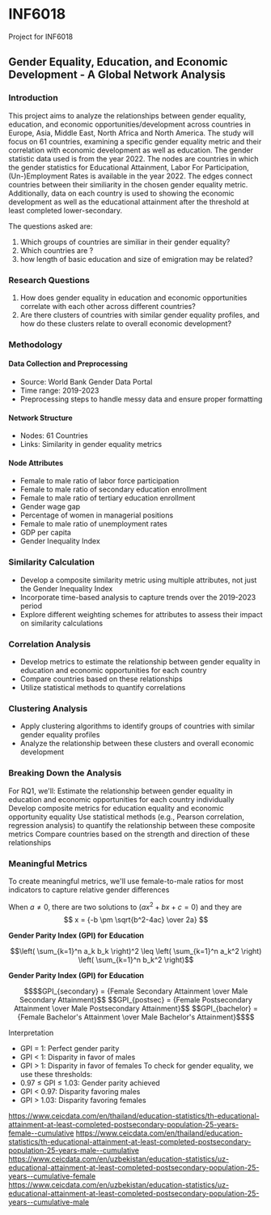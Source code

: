 # INF6018
Project for INF6018

## Gender Equality, Education, and Economic Development - A Global Network Analysis

### Introduction 
This project aims to analyze the relationships between gender equality, education, and economic opportunities/development across countries in Europe, Asia, Middle East, North Africa and North America. The study will focus on 61 countries, examining a specific gender equality metric and their correlation with economic development as well as education.
The gender statistic data used is from the year 2022. The nodes are countries in which the gender statistics for Educational Attainment, Labor For Participation, (Un-)Employment Rates is available in the year 2022. The edges connect countries between their similiarity in the chosen gender equality metric. Additionally, data on each country is used to showing the economic development as well as the educational attainment after the threshold at least completed lower-secondary. 

The questions asked are: 

1. Which groups of countries are similiar in their gender equality?
2. Which countries are ?
3. how length of basic education and size of emigration may be related?

### Research Questions
1. How does gender equality in education and economic opportunities correlate with each other across different countries?
2. Are there clusters of countries with similar gender equality profiles, and how do these clusters relate to overall economic development?

### Methodology

#### Data Collection and Preprocessing
* Source: World Bank Gender Data Portal
* Time range: 2019-2023
* Preprocessing steps to handle messy data and ensure proper formatting

#### Network Structure
* Nodes: 61 Countries
* Links: Similarity in gender equality metrics

#### Node Attributes
* Female to male ratio of labor force participation
* Female to male ratio of secondary education enrollment
* Female to male ratio of tertiary education enrollment
* Gender wage gap
* Percentage of women in managerial positions
* Female to male ratio of unemployment rates
* GDP per capita
* Gender Inequality Index

### Similarity Calculation
* Develop a composite similarity metric using multiple attributes, not just the Gender Inequality Index
* Incorporate time-based analysis to capture trends over the 2019-2023 period
* Explore different weighting schemes for attributes to assess their impact on similarity calculations

### Correlation Analysis
* Develop metrics to estimate the relationship between gender equality in education and economic opportunities for each country
* Compare countries based on these relationships
* Utilize statistical methods to quantify correlations

### Clustering Analysis
* Apply clustering algorithms to identify groups of countries with similar gender equality profiles
* Analyze the relationship between these clusters and overall economic development

### Breaking Down the Analysis
For RQ1, we'll:
Estimate the relationship between gender equality in education and economic opportunities for each country individually
Develop composite metrics for education equality and economic opportunity equality
Use statistical methods (e.g., Pearson correlation, regression analysis) to quantify the relationship between these composite metrics
Compare countries based on the strength and direction of these relationships

### Meaningful Metrics
To create meaningful metrics, we'll use female-to-male ratios for most indicators to capture relative gender differences

When $a \ne 0$, there are two solutions to $(ax^2 + bx + c = 0)$ and they are
$$ x = {-b \pm \sqrt{b^2-4ac} \over 2a} $$

**Gender Parity Index (GPI) for Education**

```math
\left( \sum_{k=1}^n a_k b_k \right)^2 \leq \left( \sum_{k=1}^n a_k^2 \right) \left( \sum_{k=1}^n b_k^2 \right)
```
**Gender Parity Index (GPI) for Education**

```math
$$GPI_{secondary} = {Female Secondary Attainment \over Male Secondary Attainment}$$
$$GPI_{postsec} = {Female Postsecondary Attainment \over Male Postsecondary Attainment}$$
$$GPI_{bachelor} = {Female Bachelor's Attainment \over Male Bachelor's Attainment}$$
```

Interpretation
* GPI = 1: Perfect gender parity
* GPI < 1: Disparity in favor of males
* GPI > 1: Disparity in favor of females
To check for gender equality, we use these thresholds:
* 0.97 ≤ GPI ≤ 1.03: Gender parity achieved
* GPI < 0.97: Disparity favoring males
* GPI > 1.03: Disparity favoring females

https://www.ceicdata.com/en/thailand/education-statistics/th-educational-attainment-at-least-completed-postsecondary-population-25-years-female--cumulative
https://www.ceicdata.com/en/thailand/education-statistics/th-educational-attainment-at-least-completed-postsecondary-population-25-years-male--cumulative
https://www.ceicdata.com/en/uzbekistan/education-statistics/uz-educational-attainment-at-least-completed-postsecondary-population-25-years--cumulative-female
https://www.ceicdata.com/en/uzbekistan/education-statistics/uz-educational-attainment-at-least-completed-postsecondary-population-25-years--cumulative-male
